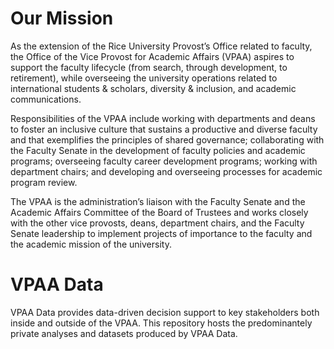 # Our Mission

As the extension of the Rice University Provost’s Office related to faculty, the Office of the Vice Provost for Academic Affairs (VPAA) aspires to support the faculty lifecycle (from search, through development, to retirement), while overseeing the university operations related to international students & scholars, diversity & inclusion, and academic communications.

Responsibilities of the VPAA include working with departments and deans to foster an inclusive culture that sustains a productive and diverse faculty and that exemplifies the principles of shared governance; collaborating with the Faculty Senate in the development of faculty policies and academic programs; overseeing faculty career development programs; working with department chairs; and developing and overseeing processes for academic program review.

The VPAA is the administration’s liaison with the Faculty Senate and the Academic Affairs Committee of the Board of Trustees and works closely with the other vice provosts, deans, department chairs, and the Faculty Senate leadership to implement projects of importance to the faculty and the academic mission of the university.

# VPAA Data

VPAA Data provides data-driven decision support to key stakeholders both inside and outside of the VPAA. This repository hosts the predominantely private analyses and datasets produced by VPAA Data.
